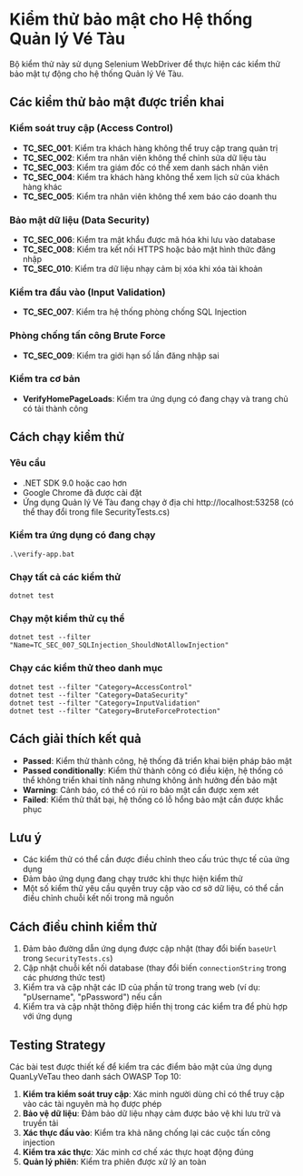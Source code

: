 # Kiểm thử bảo mật cho Hệ thống Quản lý Vé Tàu

Bộ kiểm thử này sử dụng Selenium WebDriver để thực hiện các kiểm thử bảo mật tự động cho hệ thống Quản lý Vé Tàu.

## Các kiểm thử bảo mật được triển khai

### Kiểm soát truy cập (Access Control)
- **TC_SEC_001**: Kiểm tra khách hàng không thể truy cập trang quản trị
- **TC_SEC_002**: Kiểm tra nhân viên không thể chỉnh sửa dữ liệu tàu
- **TC_SEC_003**: Kiểm tra giám đốc có thể xem danh sách nhân viên
- **TC_SEC_004**: Kiểm tra khách hàng không thể xem lịch sử của khách hàng khác
- **TC_SEC_005**: Kiểm tra nhân viên không thể xem báo cáo doanh thu

### Bảo mật dữ liệu (Data Security)
- **TC_SEC_006**: Kiểm tra mật khẩu được mã hóa khi lưu vào database
- **TC_SEC_008**: Kiểm tra kết nối HTTPS hoặc bảo mật hình thức đăng nhập
- **TC_SEC_010**: Kiểm tra dữ liệu nhạy cảm bị xóa khi xóa tài khoản

### Kiểm tra đầu vào (Input Validation)
- **TC_SEC_007**: Kiểm tra hệ thống phòng chống SQL Injection

### Phòng chống tấn công Brute Force
- **TC_SEC_009**: Kiểm tra giới hạn số lần đăng nhập sai

### Kiểm tra cơ bản
- **VerifyHomePageLoads**: Kiểm tra ứng dụng có đang chạy và trang chủ có tải thành công

## Cách chạy kiểm thử

### Yêu cầu
- .NET SDK 9.0 hoặc cao hơn
- Google Chrome đã được cài đặt
- Ứng dụng Quản lý Vé Tàu đang chạy ở địa chỉ http://localhost:53258 (có thể thay đổi trong file SecurityTests.cs)

### Kiểm tra ứng dụng có đang chạy
```
.\verify-app.bat
```

### Chạy tất cả các kiểm thử
```
dotnet test
```

### Chạy một kiểm thử cụ thể
```
dotnet test --filter "Name=TC_SEC_007_SQLInjection_ShouldNotAllowInjection"
```

### Chạy các kiểm thử theo danh mục
```
dotnet test --filter "Category=AccessControl"
dotnet test --filter "Category=DataSecurity"
dotnet test --filter "Category=InputValidation"
dotnet test --filter "Category=BruteForceProtection"
```

## Cách giải thích kết quả
- **Passed**: Kiểm thử thành công, hệ thống đã triển khai biện pháp bảo mật
- **Passed conditionally**: Kiểm thử thành công có điều kiện, hệ thống có thể không triển khai tính năng nhưng không ảnh hưởng đến bảo mật
- **Warning**: Cảnh báo, có thể có rủi ro bảo mật cần được xem xét
- **Failed**: Kiểm thử thất bại, hệ thống có lỗ hổng bảo mật cần được khắc phục

## Lưu ý
- Các kiểm thử có thể cần được điều chỉnh theo cấu trúc thực tế của ứng dụng
- Đảm bảo ứng dụng đang chạy trước khi thực hiện kiểm thử
- Một số kiểm thử yêu cầu quyền truy cập vào cơ sở dữ liệu, có thể cần điều chỉnh chuỗi kết nối trong mã nguồn

## Cách điều chỉnh kiểm thử

1. Đảm bảo đường dẫn ứng dụng được cập nhật (thay đổi biến `baseUrl` trong `SecurityTests.cs`)
2. Cập nhật chuỗi kết nối database (thay đổi biến `connectionString` trong các phương thức test)
3. Kiểm tra và cập nhật các ID của phần tử trong trang web (ví dụ: "pUsername", "pPassword") nếu cần
4. Kiểm tra và cập nhật thông điệp hiển thị trong các kiểm tra để phù hợp với ứng dụng

## Testing Strategy

Các bài test được thiết kế để kiểm tra các điểm bảo mật của ứng dụng QuanLyVeTau theo danh sách OWASP Top 10:

1. **Kiểm tra kiểm soát truy cập**: Xác minh người dùng chỉ có thể truy cập vào các tài nguyên mà họ được phép
2. **Bảo vệ dữ liệu**: Đảm bảo dữ liệu nhạy cảm được bảo vệ khi lưu trữ và truyền tải
3. **Xác thực đầu vào**: Kiểm tra khả năng chống lại các cuộc tấn công injection
4. **Kiểm tra xác thực**: Xác minh cơ chế xác thực hoạt động đúng
5. **Quản lý phiên**: Kiểm tra phiên được xử lý an toàn 